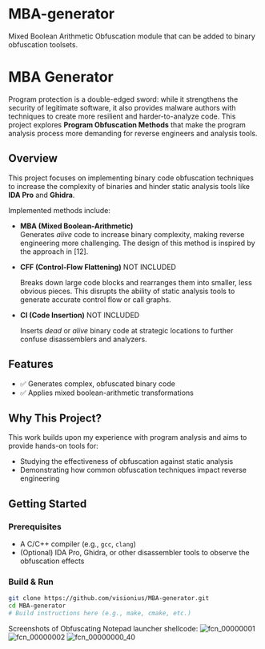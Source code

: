 # MBA-generator
Mixed Boolean Arithmetic Obfuscation module that can be added to binary obfuscation toolsets.
# MBA Generator

Program protection is a double-edged sword: while it strengthens the security of legitimate software, it also provides malware authors with techniques to create more resilient and harder-to-analyze code. This project explores **Program Obfuscation Methods** that make the program analysis process more demanding for reverse engineers and analysis tools.

## Overview

This project focuses on implementing binary code obfuscation techniques to increase the complexity of binaries and hinder static analysis tools like **IDA Pro** and **Ghidra**.

Implemented methods include:

- **MBA (Mixed Boolean-Arithmetic)**  
  Generates *alive* code to increase binary complexity, making reverse engineering more challenging. The design of this method is inspired by the approach in [12].
  
- **CFF (Control-Flow Flattening)**  NOT INCLUDED

  Breaks down large code blocks and rearranges them into smaller, less obvious pieces. This disrupts the ability of static analysis tools to generate accurate control flow or call graphs.
  
- **CI (Code Insertion)**  NOT INCLUDED

  Inserts *dead* or *alive* binary code at strategic locations to further confuse disassemblers and analyzers.

## Features

- ✅ Generates complex, obfuscated binary code  
- ✅ Applies mixed boolean-arithmetic transformations

## Why This Project?

This work builds upon my experience with program analysis and aims to provide hands-on tools for:

- Studying the effectiveness of obfuscation against static analysis
- Demonstrating how common obfuscation techniques impact reverse engineering

## Getting Started

### Prerequisites

- A C/C++ compiler (e.g., `gcc`, `clang`)
- (Optional) IDA Pro, Ghidra, or other disassembler tools to observe the obfuscation effects

### Build & Run

```bash
git clone https://github.com/visionius/MBA-generator.git
cd MBA-generator
# Build instructions here (e.g., make, cmake, etc.)
```
Screenshots of Obfuscating Notepad launcher shellcode:
![fcn_00000001](https://github.com/user-attachments/assets/c594e251-4ec9-4107-943b-f0458caecdc9)
![fcn_00000002](https://github.com/user-attachments/assets/fdc1e528-9c3f-4d99-8f89-5794c5423b90)
![fcn_00000000_40](https://github.com/user-attachments/assets/b4130c97-5918-4fed-9315-43c7ce4d2b3c)
